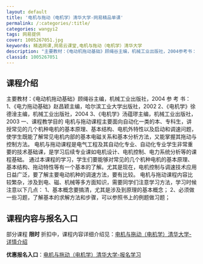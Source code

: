 ```yaml
---
layout: default
title: '电机与拖动（电机学）清华大学-网易精品单课'
permalink: /:categories/:title/
categories: wangyi2
tags: 网易提供
cover: 1005267051.jpg
keywords: 精选网课,网易云课堂,电机与拖动（电机学）清华大学
description: "主要教材：《电动机拖动基础》顾绳谷主编，机械工业出版社，2004参考书：1、《电力拖动基础》赵昌颖主编，哈尔滨工业大学出版社，20022、《电机学》徐德淦主编，机械工业出版社，20043、《"
classid: 1005267051
---
```


## 课程介绍

主要教材：《电动机拖动基础》顾绳谷主编，机械工业出版社，2004
参 考 书：1、《电力拖动基础》赵昌颖主编，哈尔滨工业大学出版社，2002
2、《电机学》徐德淦主编，机械工业出版社，2004
3、《电机学》汤蕴璆主编，机械工业出版社，2003
一、课程教学目的
电机与拖动课程主要面向自动化一类的本、专科生，讲授常见的几个机种电机的基本原理、基本结构、电机外特性以及启动和调速问题，使学生既能了解常见电机内部的基本电磁关系和基本分析方法，又能掌握其拖动与控制方法。
电机与拖动课程是电气工程及其自动化专业、自动化专业学生非常重要的技术基础课，是学习后续专业课如电机设计、电机控制、电力系统分析等的课程基础。
通过本课程的学习，学生们要能够对常见的几个机种电机的基本原理、基本结构、拖动特性等有一个基本的了解。尤其是现在，电机控制与调速技术应用日益广泛，要了解主要电动机种的调速方法，要有比较。
电机与拖动课程内容比较繁杂，涉及到电、磁、机械等多方面知识，需要同学们注意学习方法，学习时候注意以下几点：
1、基本概念要搞清，尤其是涉及到原理的基本概念；
2、必须做一些习题，了解基本的求解方法和步骤，可以参照书上的例题做习题；

## 课程内容与报名入口

部分课程 **限时** 折扣中，课程内容详细介绍见：[电机与拖动（电机学）清华大学-详情介绍](https://study.163.com/course/introduction/1005267051.htm?share=1&shareId=1025206652&utm_campaign=share&utm_medium=iphoneShare&utm_source=&utm_u=1025206652)

**优惠报名入口**：[电机与拖动（电机学）清华大学-报名学习](https://study.163.com/course/introduction/1005267051.htm?share=1&shareId=1025206652&utm_campaign=share&utm_medium=iphoneShare&utm_source=&utm_u=1025206652)

